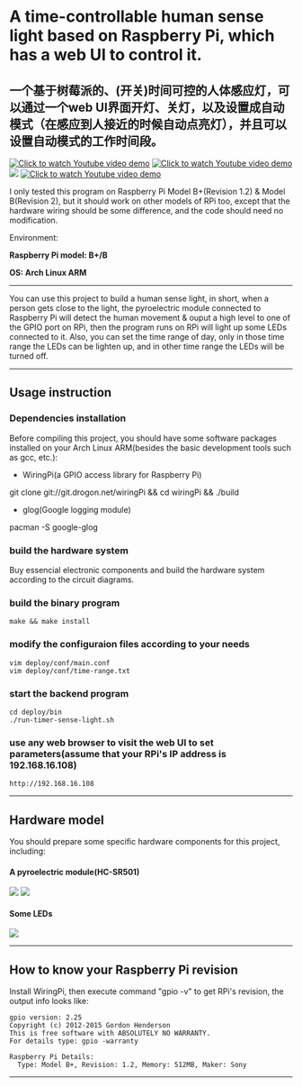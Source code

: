# A time-controllable human sense light based on Raspberry Pi, which has a web UI to control it.
## 一个基于树莓派的、(开关)时间可控的人体感应灯，可以通过一个web UI界面开灯、关灯，以及设置成自动模式（在感应到人接近的时候自动点亮灯），并且可以设置自动模式的工作时间段。
[![Click to watch Youtube video demo](https://raw.githubusercontent.com/codelast/raspberry-pi/master/gpio/timer-sense-light/demo/finished_product_1.jpg)](https://www.youtube.com/watch?v=_6llPyMW7_M)
[![Click to watch Youtube video demo](https://raw.githubusercontent.com/codelast/raspberry-pi/master/gpio/timer-sense-light/demo/finished_product_2.jpg)](https://www.youtube.com/watch?v=_6llPyMW7_M)
![](https://raw.githubusercontent.com/codelast/raspberry-pi/master/gpio/timer-sense-light/demo/web_ui_1.png)
[![Click to watch Youtube video demo](https://raw.githubusercontent.com/codelast/raspberry-pi/master/gpio/timer-sense-light/demo/semi_finished_product.jpg)](https://www.youtube.com/watch?v=_6llPyMW7_M)

I only tested this program on Raspberry Pi Model B+(Revision 1.2) & Model B(Revision 2), but it should work on other models of RPi too, except that the hardware wiring should be some difference, and the code should need no modification.

Environment:

**Raspberry Pi model: B+/B**

**OS: Arch Linux ARM**

****

You can use this project to build a human sense light, in short, when a person gets close to the light, the pyroelectric module connected to Raspberry Pi will detect the human movement & ouput a high level to one of the GPIO port on RPi, then the program runs on RPi will light up some LEDs connected to it.
Also, you can set the time range of day, only in those time range the LEDs can be lighten up, and in other time range the LEDs will be turned off.

****

## Usage instruction
### Dependencies installation
Before compiling this project, you should have some software packages installed on your Arch Linux ARM(besides the basic development tools such as gcc, etc.):
* WiringPi(a GPIO access library for Raspberry Pi)

git clone git://git.drogon.net/wiringPi && cd wiringPi && ./build
* glog(Google logging module)

pacman -S google-glog

### build the hardware system
Buy essencial electronic components and build the hardware system according to the circuit diagrams.

### build the binary program

    make && make install

### modify the configuraion files according to your needs

    vim deploy/conf/main.conf
    vim deploy/conf/time-range.txt

### start the backend program

    cd deploy/bin
    ./run-timer-sense-light.sh

### use any web browser to visit the web UI to set parameters(assume that your RPi's IP address is 192.168.16.108)

    http://192.168.16.108

****

## Hardware model
You should prepare some specific hardware components for this project, including:
#### A pyroelectric module(HC-SR501)
![](https://raw.githubusercontent.com/codelast/raspberry-pi/master/gpio/timer-sense-light/demo/pyroelectric_module_1.png)
![](https://raw.githubusercontent.com/codelast/raspberry-pi/master/gpio/timer-sense-light/demo/pyroelectric_module_2.png)

#### Some LEDs
![](https://raw.githubusercontent.com/codelast/raspberry-pi/master/gpio/timer-sense-light/demo/led.jpg)

****

## How to know your Raspberry Pi revision
Install WiringPi, then execute command "gpio -v" to get RPi's revision, the output info looks like:

    gpio version: 2.25
    Copyright (c) 2012-2015 Gordon Henderson
    This is free software with ABSOLUTELY NO WARRANTY.
    For details type: gpio -warranty
    
    Raspberry Pi Details:
      Type: Model B+, Revision: 1.2, Memory: 512MB, Maker: Sony

****
